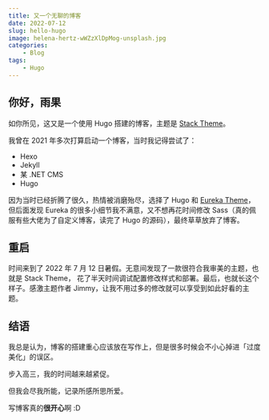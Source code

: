 ```yaml
---
title: 又一个无聊的博客
date: 2022-07-12
slug: hello-hugo
image: helena-hertz-wWZzXlDpMog-unsplash.jpg
categories:
    - Blog
tags:
    - Hugo
---
```


## 你好，雨果

如你所见，这又是一个使用 Hugo 搭建的博客，主题是 [Stack Theme](https://github.com/CaiJimmy/hugo-theme-stack)。

我曾在 2021 年多次打算启动一个博客，当时我记得尝试了：

- Hexo
- Jekyll
- 某 .NET CMS
- Hugo

因为当时已经折腾了很久，热情被消磨殆尽，选择了 Hugo 和 [Eureka Theme](https://www.wangchucheng.com/zh/docs/hugo-eureka/homepage-configuration/)，但后面发现 Eureka 的很多小细节我不满意，又不想再花时间修改 Sass（真的佩服有些大佬为了自定义博客，读完了 Hugo 的源码），最终草草放弃了博客。

## 重启

时间来到了 2022 年 7 月 12 日暑假。无意间发现了一款很符合我审美的主题，也就是 Stack Theme， 花了半天时间调试配置修改样式和部署。最后，也就长这个样子。感激主题作者 Jimmy，让我不用过多的修改就可以享受到如此好看的主题。

## 结语

我总是认为，博客的搭建重心应该放在写作上，但是很多时候会不小心掉进「过度美化」的误区。

步入高三，我的时间越来越紧促。

但我会尽我所能，记录所感所思所爱。

写博客真的**很开心**啊  :D



